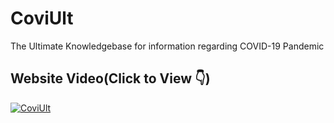 # CoviUlt
The Ultimate Knowledgebase for information regarding COVID-19 Pandemic

## Website Video(Click to View 👇)

[![CoviUlt](http://img.youtube.com/vi/uDzmP-tWBuo/0.jpg)](http://www.youtube.com/watch?v=uDzmP-tWBuo)
